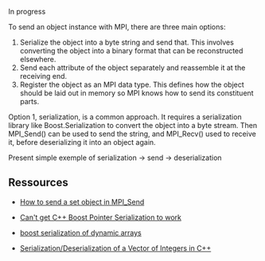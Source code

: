 <!--
title: Send an object via MPI using serialization
slug: notes/mpi-using-serialization
date: 2022-11-27
description: Send an object via MPI using serialization.
categories: C++, MPI
-->

In progress

To send an object instance with MPI, there are three main options:

1. Serialize the object into a byte string and send that. This involves converting the object into a binary format that can be reconstructed elsewhere.
2. Send each attribute of the object separately and reassemble it at the receiving end.
3. Register the object as an MPI data type. This defines how the object should be laid out in memory so MPI knows how to send its constituent parts.

Option 1, serialization, is a common approach. It requires a serialization library like Boost.Serialization to convert the object into a byte stream. Then MPI_Send() can be used to send the string, and MPI_Recv() used to receive it, before deserializing it into an object again.

Present simple exemple of serialization → send → deserialization

## Ressources

- [How to send a set object in MPI_Send](https://stackoverflow.com/questions/31014044/how-to-send-a-set-object-in-mpi-send)

- [Can't get C++ Boost Pointer Serialization to work](https://stackoverflow.com/questions/28901596/cant-get-c-boost-pointer-serialization-to-work)

- [boost serialization of dynamic arrays](https://stackoverflow.com/questions/21408521/boost-serialization-of-dynamic-arrays)

- [Serialization/Deserialization of a Vector of Integers in C++](https://stackoverflow.com/questions/51230764/serialization-deserialization-of-a-vector-of-integers-in-c)
